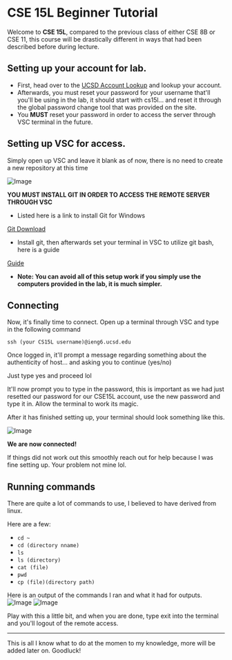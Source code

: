 # CSE 15L Beginner Tutorial

Welcome to **CSE 15L**, compared to the previous class of either CSE 8B or CSE 11, this course will be drastically different in ways that had been described before during lecture.
## Setting up your account for lab.

* First, head over to the [UCSD Account Lookup](https://sdacs.ucsd.edu/~icc/index.php) and lookup your account.
* Afterwards, you must reset your password for your username that'll you'll be using in the lab, it should start with cs15l... and reset it through the global password change tool that was provided on the site.
* You **MUST** reset your password in order to access the server through VSC terminal in the future.
## Setting up VSC for access.

Simply open up VSC and leave it blank as of now, there is no need to create a new repository at this time

![Image](https://i.ibb.co/gJzG3jy/Screenshot-2023-04-06-094544.png)

**YOU MUST INSTALL GIT IN ORDER TO ACCESS THE REMOTE SERVER THROUGH VSC**
* Listed here is a link to install Git for Windows

[Git Download](https://gitforwindows.org)
* Install git, then afterwards set your terminal in VSC to utilize git bash, here is a guide

[Guide](https://stackoverflow.com/a/50527994)
* **Note: You can avoid all of this setup work if you simply use the computers provided in the lab, it is much simpler.**
## Connecting

Now, it's finally time to connect. Open up a terminal through VSC and type in the following command

`ssh (your CS15L username)@ieng6.ucsd.edu`

Once logged in, it'll prompt a message regarding something about the authenticity of host... and asking you to continue (yes/no)

Just type yes and proceed lol

It'll now prompt you to type in the password, this is important as we had just resetted our password for our CSE15L account, use the new password and type it in. Allow the terminal to work its magic. 

After it has finished setting up, your terminal should look something like this.

![Image](https://i.ibb.co/6gWDjzp/Screenshot-2023-04-06-093659.png)

**We are now connected!**

If things did not work out this smoothly reach out for help because I was fine setting up. Your problem not mine lol.

## Running commands

There are quite a lot of commands to use, I believed to have derived from linux.

Here are a few:
* `cd ~ `
* `cd (directory nname) `
* `ls`
* `ls (directory)`
* `cat (file)`
* `pwd`
* `cp (file)(directory path)`

Here is an output of the commands I ran and what it had for outputs.
![Image](https://i.ibb.co/s6wk97z/Screenshot-2023-04-06-094947.png)
![Image](https://i.ibb.co/rZfnnWR/Screenshot-2023-04-06-095004.png)

Play with this a little bit, and when you are done, type exit into the terminal and you'll logout of the remote access.

---
This is all I know what to do at the momen to my knowledge, more will be added later on. Goodluck!
